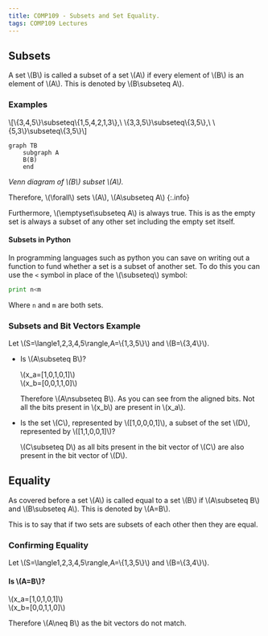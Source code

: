 ```yaml
---
title: COMP109 - Subsets and Set Equality.
tags: COMP109 Lectures
---
```

## Subsets
A set &#92;(B&#92;) is called a subset of a set &#92;(A&#92;) if every element of &#92;(B&#92;) is an element of &#92;(A&#92;). This is denoted by &#92;(B\subseteq A&#92;).

### Examples
&#92;[&#92;{3,4,5&#92;}\subseteq&#92;{1,5,4,2,1,3&#92;},\ &#92;{3,3,5&#92;}\subseteq&#92;{3,5&#92;},\ &#92;{5,3&#92;}\subseteq&#92;{3,5&#92;}&#92;]


```mermaid
graph TB
    subgraph A
    B(B)
    end
```
*Venn diagram of &#92;(B&#92;) subset &#92;(A&#92;).*

Therefore, &#92;(\forall&#92;) sets &#92;(A&#92;), &#92;(A\subseteq A&#92;)
{:.info}

Furthermore, &#92;(\emptyset\subseteq A&#92;) is always true. This is as the empty set is always a subset of any other set including the empty set itself.

#### Subsets in Python
In programming languages such as python you can save on writing out a function to fund whether a set is a subset of another set. To do this you can use the `<` symbol in place of the &#92;(\subseteq&#92;) symbol:

```python
print n<m
```

Where `n` and `m` are both sets.

### Subsets and Bit Vectors Example
Let &#92;(S=\langle1,2,3,4,5\rangle,A=&#92;{1,3,5&#92;}&#92;) and &#92;(B=&#92;{3,4&#92;}&#92;).

* Is &#92;(A\subseteq B&#92;)?

	&#92;(x&#95;a=[1,0,1,0,1]&#92;)  
	&#92;(x&#95;b=[0,0,1,1,0]&#92;)
	
	Therefore &#92;(A\nsubseteq B&#92;). As you can see from the aligned bits. Not all the bits present in &#92;(x&#95;b&#92;) are present in &#92;(x&#95;a&#92;).

* Is the set &#92;(C&#92;), represented by &#92;([1,0,0,0,1]&#92;), a subset  of the set &#92;(D&#92;), represented by &#92;([1,1,0,0,1]&#92;)?
	
	&#92;(C\subseteq D&#92;) as all bits present in the bit vector of &#92;(C&#92;) are also present in the bit vector of &#92;(D&#92;).
	
## Equality
As covered before a set &#92;(A&#92;) is called equal to a set &#92;(B&#92;) if &#92;(A\subseteq B&#92;) and &#92;(B\subseteq A&#92;). This is denoted by &#92;(A=B&#92;).

This is to say that if two sets are subsets of each other then they are equal.

### Confirming Equality
Let &#92;(S=\langle1,2,3,4,5\rangle,A=&#92;{1,3,5&#92;}&#92;) and &#92;(B=&#92;{3,4&#92;}&#92;).

#### Is &#92;(A=B&#92;)?
&#92;(x&#95;a=[1,0,1,0,1]&#92;)  
&#92;(x&#95;b=[0,0,1,1,0]&#92;)

Therefore &#92;(A\neq B&#92;) as the bit vectors do not match.
